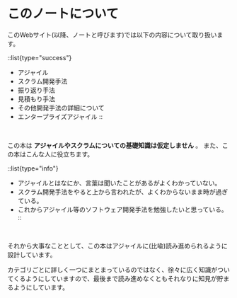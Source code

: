 # このノートについて

このWebサイト(以降、ノートと呼びます)では以下の内容について取り扱います。


::list{type="success"}
- アジャイル
- スクラム開発手法
- 振り返り手法
- 見積もり手法
- その他開発手法の詳細について
- エンタープライズアジャイル
::



<br/>

この本は **アジャイルやスクラムについての基礎知識は仮定しません** 。
また、この本はこんな人に役立ちます。

::list{type="info"}
- アジャイルとはなにか、言葉は聞いたことがあるがよくわかっていない。
- スクラム開発手法をやると上から言われたが、よくわからないまま時が過ぎている。
- これからアジャイル等のソフトウェア開発手法を勉強したいと思っている。
::

<br/>

それから大事なこととして、この本はアジャイルに(比喩)読み進められるように設計しています。

カテゴリごとに詳しく一つにまとまっているのではなく、徐々に広く知識がついてくるようにしていますので、最後まで読み進めなくともそれなりに知見が貯まるようにしています。
